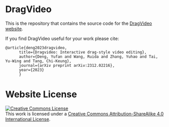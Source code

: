 # DragVideo

This is the repository that contains the source code for the [DragVideo website](https://dragvideo.github.io/).

If you find DragVideo useful for your work please cite:
```
@article{deng2023dragvideo,
      title={Dragvideo: Interactive drag-style video editing},
      author={Deng, Yufan and Wang, Ruida and Zhang, Yuhao and Tai, Yu-Wing and Tang, Chi-Keung},
      journal={arXiv preprint arXiv:2312.02216},
      year={2023}
      }
```

# Website License
<a rel="license" href="http://creativecommons.org/licenses/by-sa/4.0/"><img alt="Creative Commons License" style="border-width:0" src="https://i.creativecommons.org/l/by-sa/4.0/88x31.png" /></a><br />This work is licensed under a <a rel="license" href="http://creativecommons.org/licenses/by-sa/4.0/">Creative Commons Attribution-ShareAlike 4.0 International License</a>.
